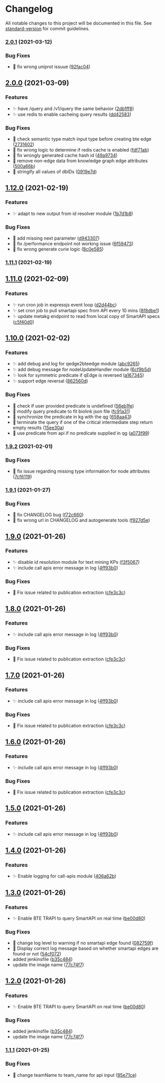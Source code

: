 # Changelog

All notable changes to this project will be documented in this file. See [standard-version](https://github.com/conventional-changelog/standard-version) for commit guidelines.

### [2.0.1](https://github.com/biothings/BioThings_Explorer_TRAPI/compare/v2.0.0...v2.0.1) (2021-03-12)


### Bug Fixes

* :bug: fix wrong uniprot issuue ([92fac04](https://github.com/biothings/BioThings_Explorer_TRAPI/commits/92fac04398329d3dec5d579ed5dcf1d397d515ee))

## [2.0.0](https://github.com/biothings/BioThings_Explorer_TRAPI/compare/v1.12.0...v2.0.0) (2021-03-09)


### Features

* :sparkles: have /query and /v1/query the same behavior ([2db1ff8](https://github.com/biothings/BioThings_Explorer_TRAPI/commits/2db1ff8bd40de94b8d99935e58a711f42441cdf7))
* :sparkles: use redis to enable cacheing query results ([dd42583](https://github.com/biothings/BioThings_Explorer_TRAPI/commits/dd42583b4a458d29a57007872779f33e6034b27b))


### Bug Fixes

* :bug: check semantic type match input type before creating bte edge ([2731602](https://github.com/biothings/BioThings_Explorer_TRAPI/commits/2731602e8f033b71f033a7e98ff7d269fd4c6d34))
* :bug: fix wrong logic to determine if redis cache is enabled ([fdf71ab](https://github.com/biothings/BioThings_Explorer_TRAPI/commits/fdf71ab29b35de00f24428763c7514ad2b4c874a))
* :bug: fix wrongly generated cache hash id ([49a9734](https://github.com/biothings/BioThings_Explorer_TRAPI/commits/49a97348ad3d34b3becc358be01d45cef3c62e33))
* :bug: remove non-edge data from knowledge graph edge attributes ([500a66b](https://github.com/biothings/BioThings_Explorer_TRAPI/commits/500a66bd948ca9cb59a64c04f5114fdfb5b90ceb))
* :bug: stringify all values of dbIDs ([0919e7d](https://github.com/biothings/BioThings_Explorer_TRAPI/commits/0919e7d45f5aa8c4dbe93bc62121d96b6e650a63))

## [1.12.0](https://github.com/biothings/BioThings_Explorer_TRAPI/compare/v1.11.0...v1.12.0) (2021-02-19)


### Features

* :sparkles: adapt to new output from id resolver module ([1b7d1b8](https://github.com/biothings/BioThings_Explorer_TRAPI/commits/1b7d1b8519b2990b0f7b6b42e1115aa97e22015e))


### Bug Fixes

* :bug: add missing next parameter ([d943307](https://github.com/biothings/BioThings_Explorer_TRAPI/commits/d9433077038a72392f3e93f6a75f8d64e96d76be))
* :bug: fix /performance endpoint not working issue ([6f59473](https://github.com/biothings/BioThings_Explorer_TRAPI/commits/6f59473c3155e3b19727cc26aab6babe6b8ea821))
* :bug: fix wrong generate curie logic ([8c0e585](https://github.com/biothings/BioThings_Explorer_TRAPI/commits/8c0e585a8706d5cd0dfcdeb35ef29f0b043bb1cc))

### [1.11.1](https://github.com/biothings/BioThings_Explorer_TRAPI/compare/v1.11.0...v1.11.1) (2021-02-19)

## [1.11.0](https://github.com/biothings/BioThings_Explorer_TRAPI/compare/v1.10.0...v1.11.0) (2021-02-09)


### Features

* :sparkles: run cron job in expressjs event loop ([d2d44bc](https://github.com/biothings/BioThings_Explorer_TRAPI/commits/d2d44bc584583947d6cfad796e13cf7e55ff0588))
* :sparkles: set cron job to pull smartapi spec from API every 10 mins ([8f8dbe1](https://github.com/biothings/BioThings_Explorer_TRAPI/commits/8f8dbe1c1ede0e492ac75157be6c0aa501b14382))
* :sparkles: update metakg endpoint to read from local copy of SmartAPI specs ([c5f40d0](https://github.com/biothings/BioThings_Explorer_TRAPI/commits/c5f40d0dfb9966812acfd46356c394cb82fb9b20))

## [1.10.0](https://github.com/biothings/BioThings_Explorer_TRAPI/compare/v1.9.2...v1.10.0) (2021-02-02)


### Features

* :sparkles: add debug and log for qedge2bteedge module ([abc9265](https://github.com/biothings/BioThings_Explorer_TRAPI/commits/abc92651f9869a566d0e092dcaec1ecf10361060))
* :sparkles: add debug message for nodeUpdateHandler module ([6cf9b5d](https://github.com/biothings/BioThings_Explorer_TRAPI/commits/6cf9b5dc9b75f0845acd49236f9021bb852679c2))
* :sparkles: look for symmetric predicate if qEdge is reversed ([a167345](https://github.com/biothings/BioThings_Explorer_TRAPI/commits/a1673454c396b196c1d6970a65fe67468802e057))
* :sparkles: support edge reversal ([862560d](https://github.com/biothings/BioThings_Explorer_TRAPI/commits/862560daa9da0005dd85fdd5612e72ce5364e0f4))


### Bug Fixes

* :bug: check if user provided predicate is undefined ([56eb1fe](https://github.com/biothings/BioThings_Explorer_TRAPI/commits/56eb1feed819ea4c682c7700602796a663f85ff0))
* :bug: modify query predicate to fit biolink json file ([fc91a31](https://github.com/biothings/BioThings_Explorer_TRAPI/commits/fc91a318c7e218bcf2e37351e3f1921ab970a0cc))
* :bug: synchronize the predicate in kg with the qg ([658aa43](https://github.com/biothings/BioThings_Explorer_TRAPI/commits/658aa434b0efa035cbd79053cbe76a36be132b21))
* :bug: terminate the query if one of the critical intermediate step return empty results ([15ee30a](https://github.com/biothings/BioThings_Explorer_TRAPI/commits/15ee30aef234ebe20ca45372fe5d349ee88a2ed0))
* :bug: use predicate from api if no predicate supplied in qg ([a073f99](https://github.com/biothings/BioThings_Explorer_TRAPI/commits/a073f9959c8a3c2f7fdda8fe0c83768d125e943f))

### [1.9.2](https://github.com/biothings/BioThings_Explorer_TRAPI/compare/v1.9.1...v1.9.2) (2021-02-01)


### Bug Fixes

* :bug: fix issue regarding missing type information for node attributes ([7cf6119](https://github.com/biothings/BioThings_Explorer_TRAPI/commits/7cf61195a7e0dac0f6615e2e7f97defbba365e57))

### [1.9.1](https://github.com/biothings/BioThings_Explorer_TRAPI/compare/v1.9.0...v1.9.1) (2021-01-27)


### Bug Fixes

* :bug: fix CHANGELOG bug ([f72c660](https://github.com/biothings/BioThings_Explorer_TRAPI/commits/f72c660e7afd6fdeec8f4092478b1683b9bdfcb2))
* :bug: fix wrong url in CHANGELOG and autogenerate tools ([f927d5e](https://github.com/biothings/BioThings_Explorer_TRAPI/commits/f927d5ea3a73b24951c9a195d5522d7965e00e19))

## [1.9.0](https://github.com/biothings/BioThings_Explorer_TRAPI/compare/v1.4.0...v1.9.0) (2021-01-26)


### Features

* :sparkles: disable id resolution module for text mining KPs ([f3f5067](https://github.com/biothings/BioThings_Explorer_TRAPI/commits/f3f506759c54386fc8394d27b3240a7327b2317b))
* :sparkles: include call apis error message in log ([4ff93b0](https://github.com/biothings/BioThings_Explorer_TRAPI/commits/4ff93b0362b31c06927e489bfd8a442b015d4bd3))


### Bug Fixes

* :bug: Fix issue related to publication extraction ([cfe3c3c](https://github.com/biothings/BioThings_Explorer_TRAPI/commits/cfe3c3c0366eef8962dccd8b810b0ec6abf5b067))

## [1.8.0](https://github.com/biothings/BioThings_Explorer_TRAPI/compare/v1.4.0...v1.8.0) (2021-01-26)



### Features

* :sparkles: include call apis error message in log ([4ff93b0](https://github.com/biothings/BioThings_Explorer_TRAPI/commits/4ff93b0362b31c06927e489bfd8a442b015d4bd3))


### Bug Fixes

* :bug: Fix issue related to publication extraction ([cfe3c3c](https://github.com/biothings/BioThings_Explorer_TRAPI/commits/cfe3c3c0366eef8962dccd8b810b0ec6abf5b067))

## [1.7.0](https://github.com/biothings/BioThings_Explorer_TRAPI/compare/v1.4.0...v1.7.0) (2021-01-26)


### Features

* :sparkles: include call apis error message in log ([4ff93b0](https://github.com/biothings/BioThings_Explorer_TRAPI/commits/4ff93b0362b31c06927e489bfd8a442b015d4bd3))


### Bug Fixes

* :bug: Fix issue related to publication extraction ([cfe3c3c](https://github.com/biothings/BioThings_Explorer_TRAPI/commits/cfe3c3c0366eef8962dccd8b810b0ec6abf5b067))

## [1.6.0](https://github.com/biothings/BioThings_Explorer_TRAPI/compare/v1.4.0...v1.6.0) (2021-01-26)


### Features

* :sparkles: include call apis error message in log ([4ff93b0](https://github.com/biothings/BioThings_Explorer_TRAPI/commits/4ff93b0362b31c06927e489bfd8a442b015d4bd3))


### Bug Fixes

* :bug: Fix issue related to publication extraction ([cfe3c3c](https://github.com/biothings/BioThings_Explorer_TRAPI/commits/cfe3c3c0366eef8962dccd8b810b0ec6abf5b067))

## [1.5.0](https://github.com/biothings/BioThings_Explorer_TRAPI/compare/v1.4.0...v1.5.0) (2021-01-26)


### Features

* :sparkles: include call apis error message in log ([4ff93b0](https://github.com/biothings/BioThings_Explorer_TRAPI/commits/4ff93b0362b31c06927e489bfd8a442b015d4bd3))

## [1.4.0](https://github.com/biothings/BioThings_Explorer_TRAPI/compare/v1.3.0...v1.4.0) (2021-01-26)


### Features

* :sparkles: Enable logging for call-apis module ([406a62b](https://github.com/biothings/BioThings_Explorer_TRAPI/commits/406a62b64e3cd0e1d961782f27e39485b90ded25))

## [1.3.0](https://github.com/biothings/BioThings_Explorer_TRAPI/compare/v1.1.1...v1.3.0) (2021-01-26)


### Features

* :sparkles: Enable BTE TRAPI to query SmartAPI on real time ([be00d80](https://github.com/biothings/BioThings_Explorer_TRAPI/commits/be00d804af9a93d1f84f4cbb968160c62fd3fbd2))


### Bug Fixes

* :bug: change log level to warning if no smartapi edge found ([082759f](https://github.com/biothings/BioThings_Explorer_TRAPI/commits/082759f0c5abc51e3a3b8f2700a82f2c4a86e60c))
* :bug: Display correct log message based on whether smartapi edges are found or not ([54cf072](https://github.com/biothings/BioThings_Explorer_TRAPI/commits/54cf0722076201bfeb617749986e478e552597b0))
* added jenkinsfile ([b35c484](https://github.com/biothings/BioThings_Explorer_TRAPI/commits/b35c48408872c4686120715daa3f7f4e146a72cc))
* update the image name ([77c74f7](https://github.com/biothings/BioThings_Explorer_TRAPI/commits/77c74f72e0d8505b26b7b95eb8ddb03bb19a9fbe))

## [1.2.0](https://github.com/biothings/BioThings_Explorer_TRAPI/compare/v1.1.1...v1.2.0) (2021-01-26)


### Features

* :sparkles: Enable BTE TRAPI to query SmartAPI on real time ([be00d80](https://github.com/biothings/BioThings_Explorer_TRAPI/commits/be00d804af9a93d1f84f4cbb968160c62fd3fbd2))


### Bug Fixes

* added jenkinsfile ([b35c484](https://github.com/biothings/BioThings_Explorer_TRAPI/commits/b35c48408872c4686120715daa3f7f4e146a72cc))
* update the image name ([77c74f7](https://github.com/biothings/BioThings_Explorer_TRAPI/commits/77c74f72e0d8505b26b7b95eb8ddb03bb19a9fbe))

### [1.1.1](https://github.com/biothings/BioThings_Explorer_TRAPI/compare/v3.6.11...v1.1.1) (2021-01-25)


### Bug Fixes

* :bug: change teamName to team_name for api input ([95e71ce](https://github.com/biothings/BioThings_Explorer_TRAPI/commits/95e71cef9f66c34a995dad8a57ffd249dde31971))
